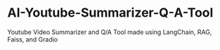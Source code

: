 # AI-Youtube-Summarizer-Q-A-Tool
Youtube Video Summarizer and Q/A Tool made using LangChain, RAG, Faiss, and Gradio
